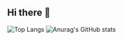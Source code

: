 ## Hi there 👋
![Top Langs](https://github-readme-stats.vercel.app/api/top-langs/?username=beanbeeean)
![Anurag's GitHub stats](https://github-readme-stats.vercel.app/api?username=beanbeeean&show_icons=true&theme=radical)
<!--
**beanbeeean/beanbeeean** is a ✨ _special_ ✨ repository because its `README.md` (this file) appears on your GitHub profile.

Here are some ideas to get you started:

- 🔭 I’m currently working on ...
- 🌱 I’m currently learning ...
- 👯 I’m looking to collaborate on ...
- 🤔 I’m looking for help with ...
- 💬 Ask me about ...
- 📫 How to reach me: ...
- 😄 Pronouns: ...
- ⚡ Fun fact: ...
-->
